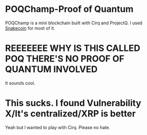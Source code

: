 # POQChamp-Proof of Quantum



POQChamp is a mini blockchain built with Cirq and ProjectQ. I used [Snakecoin](https://gist.github.com/aunyks/8f2c2fd51cc17f342737917e1c2582e2) for most of it.


# REEEEEEE WHY IS THIS CALLED POQ THERE'S NO PROOF OF QUANTUM INVOLVED

It sounds cool.

# This sucks. I found Vulnerability X/It's centralized/XRP is better

Yeah but I wanted to play with Cirq. Please no hate.
